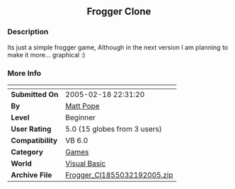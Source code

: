 ﻿<div align="center">

## Frogger Clone


</div>

### Description

Its just a simple frogger game, Although in the next version I am planning to make it more... graphical :)
 
### More Info
 


<span>             |<span>
---                |---
**Submitted On**   |2005-02-18 22:31:20
**By**             |[Matt Pope](https://github.com/Planet-Source-Code/PSCIndex/blob/master/ByAuthor/matt-pope.md)
**Level**          |Beginner
**User Rating**    |5.0 (15 globes from 3 users)
**Compatibility**  |VB 6\.0
**Category**       |[Games](https://github.com/Planet-Source-Code/PSCIndex/blob/master/ByCategory/games__1-38.md)
**World**          |[Visual Basic](https://github.com/Planet-Source-Code/PSCIndex/blob/master/ByWorld/visual-basic.md)
**Archive File**   |[Frogger\_Cl1855032192005\.zip](https://github.com/Planet-Source-Code/matt-pope-frogger-clone__1-59016/archive/master.zip)








